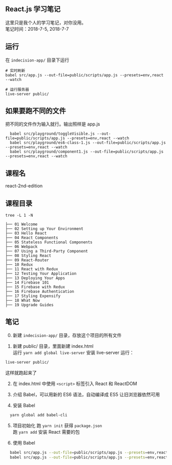 ## React.js 学习笔记
这里只是我个人的学习笔记，对你没用。     
笔记时间：2018-7-5, 2018-7-7

## 运行
在 `indecision-app/` 目录下运行
```
# 实时刷新
babel src/app.js --out-file=public/scripts/app.js --presets=env,react --watch

# 运行服务器
live-server public/
```

## 如果要跑不同的文件
把不同的文件作为输入就行。输出照样是 app.js    
```
  babel src/playground/toggleVisible.js --out-file=public/scripts/app.js --presets=env,react --watch
  babel src/playground/es6-class-1.js --out-file=public/scripts/app.js --presets=env,react --watch
  babel src/playground/component1.js --out-file=public/scripts/app.js --presets=env,react --watch
```

## 课程名
react-2nd-edition

## 课程目录
`tree -L 1 -N`
```
├── 01 Welcome
├── 02 Setting up Your Environment
├── 03 Hello React
├── 04 React Components
├── 05 Stateless Functional Components
├── 06 Webpack
├── 07 Using a Third-Party Component
├── 08 Styling React
├── 09 React-Router
├── 10 Redux
├── 11 React with Redux
├── 12 Testing Your Application
├── 13 Deploying Your Apps
├── 14 Firebase 101
├── 15 Firebase with Redux
├── 16 Firebase Authentication
├── 17 Styling Expensify
├── 18 What Now
├── 19 Upgrade Guides
```

## 笔记
0. 新建 `indecision-app/` 目录，存放这个项目的所有文件

1. 新建 public/ 目录，里面新建 index.html    
运行 `yarn add global live-server` 安装 live-server
运行：  
```bash
live-server public/
```
这样就跑起来了    

2. 在 index.html 中使用 `<script>` 标签引入 React 和 ReactDOM  

3. 介绍 Babel，可以用新的 ES6 语法，自动编译成 ES5 让旧浏览器依然可用     

4. 安装 Babel
```bash
  yarn global add babel-cli
```

5. 项目初始化
跑 `yarn init` 获得 `package.json`       
跑 `yarn add`  安装 React 需要的包        


6. 使用 Babel
```bash
  babel src/app.js --out-file=public/scripts/app.js --presets=env,react
  babel src/app.js --out-file=public/scripts/app.js --presets=env,react --watch
```
